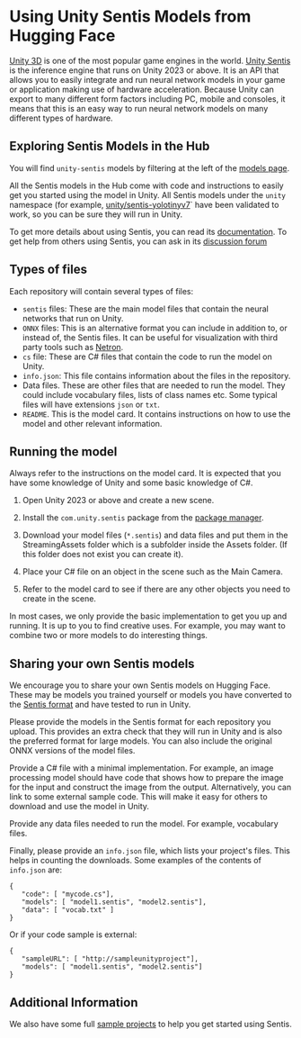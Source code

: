 # Using Unity Sentis Models from Hugging Face
[Unity 3D](https://unity.com/) is one of the most popular game engines in the world. [Unity Sentis](https://unity.com/products/sentis) is the inference engine that runs on Unity 2023 or above. It is an API that allows you to easily integrate and run neural network models in your game or application making use of hardware acceleration. Because Unity can export to many different form factors including PC, mobile and consoles, it means that this is an easy way to run neural network models on many different types of hardware.

## Exploring Sentis Models in the Hub
You will find `unity-sentis` models by filtering at the left of the [models page](https://huggingface.co/models?library=unity-sentis).

All the Sentis models in the Hub come with code and instructions to easily get you started using the model in Unity. All Sentis models under the `unity` namespace (for example, [unity/sentis-yolotinyv7](https://huggingface.co/unity/sentis-yolotinyv7)` have been validated to work, so you can be sure they will run in Unity.

To get more details about using Sentis, you can read its [documentation](https://docs.unity3d.com/Packages/com.unity.sentis@latest). To get help from others using Sentis, you can ask in its [discussion forum](https://discussions.unity.com/c/ai-beta/sentis)


## Types of files
Each repository will contain several types of files:

* ``sentis`` files: These are the main model files that contain the neural networks that run on Unity.
* ``ONNX`` files: This is an alternative format you can include in addition to, or instead of, the Sentis files. It can be useful for visualization with third party tools such as [Netron](https://github.com/lutzroeder/netron).
* ``cs`` file: These are C# files that contain the code to run the model on Unity.
* ``info.json``: This file contains information about the files in the repository.
* Data files. These are other files that are needed to run the model. They could include vocabulary files, lists of class names etc. Some typical files will have extensions ``json`` or ``txt``.
* ``README``. This is the model card. It contains instructions on how to use the model and other relevant information.

## Running the model
Always refer to the instructions on the model card. It is expected that you have some knowledge of Unity and some basic knowledge of C#.

1. Open Unity 2023 or above and create a new scene.

2. Install the ``com.unity.sentis`` package from the [package manager](https://docs.unity3d.com/Manual/upm-ui-quick.html).

3. Download your model files (``*.sentis``) and data files and put them in the StreamingAssets folder which is a subfolder inside the Assets folder. (If this folder does not exist you can create it).

4. Place your C# file on an object in the scene such as the Main Camera. 

5. Refer to the model card to see if there are any other objects you need to create in the scene.

In most cases, we only provide the basic implementation to get you up and running. It is up to you to find creative uses. For example, you may want to combine two or more models to do interesting things.

## Sharing your own Sentis models
We encourage you to share your own Sentis models on Hugging Face. These may be models you trained yourself or models you have converted to the [Sentis format](https://docs.unity3d.com/Packages/com.unity.sentis@1.3/manual/serialize-a-model.html) and have tested to run in Unity. 

Please provide the models in the Sentis format for each repository you upload. This provides an extra check that they will run in Unity and is also the preferred format for large models. You can also include the original ONNX versions of the model files.

Provide a C# file with a minimal implementation. For example, an image processing model should have code that shows how to prepare the image for the input and construct the image from the output. Alternatively, you can link to some external sample code. This will make it easy for others to download and use the model in Unity.

Provide any data files needed to run the model. For example, vocabulary files.

Finally, please provide an ``info.json`` file, which lists your project's files. This helps in counting the downloads. Some examples of the contents of ``info.json`` are:

```
{
   "code": [ "mycode.cs"], 
   "models": [ "model1.sentis", "model2.sentis"],
   "data": [ "vocab.txt" ]
}
```

Or if your code sample is external:

```
{
   "sampleURL": [ "http://sampleunityproject"], 
   "models": [ "model1.sentis", "model2.sentis"]
}
```

## Additional Information
We also have some full [sample projects](https://github.com/Unity-Technologies/sentis-samples) to help you get started using Sentis.

